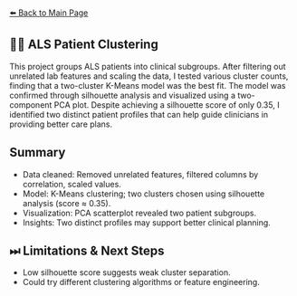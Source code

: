 [⬅️ Back to Main Page](../)

## 🤟🏼 ALS Patient Clustering

This project groups ALS patients into clinical subgroups. After filtering out unrelated lab features and scaling the data, I tested various cluster counts, finding that a two-cluster K-Means model was the best fit. The model was confirmed through silhouette analysis and visualized using a two-component PCA plot. Despite achieving a silhouette score of only 0.35, I identified two distinct patient profiles that can help guide clinicians in providing better care plans.

## Summary
- Data cleaned: Removed unrelated features, filtered columns by correlation, scaled values.
- Model: K-Means clustering; two clusters chosen using silhouette analysis (score ≈ 0.35).
- Visualization: PCA scatterplot revealed two patient subgroups.
- Insights: Two distinct profiles may support better clinical planning.

## ⏭ Limitations & Next Steps
- Low silhouette score suggests weak cluster separation.
- Could try different clustering algorithms or feature engineering.

